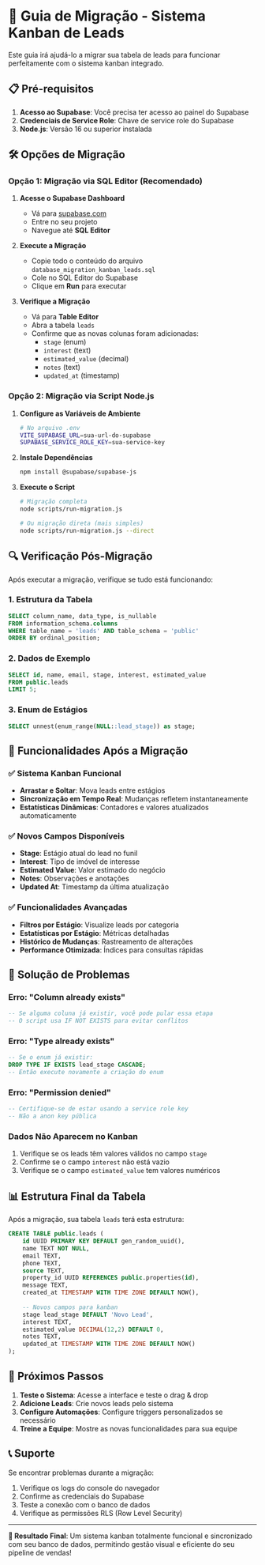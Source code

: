 # 🚀 Guia de Migração - Sistema Kanban de Leads

Este guia irá ajudá-lo a migrar sua tabela de leads para funcionar perfeitamente com o sistema kanban integrado.

## 📋 Pré-requisitos

1. **Acesso ao Supabase**: Você precisa ter acesso ao painel do Supabase
2. **Credenciais de Service Role**: Chave de service role do Supabase
3. **Node.js**: Versão 16 ou superior instalada

## 🛠️ Opções de Migração

### Opção 1: Migração via SQL Editor (Recomendado)

1. **Acesse o Supabase Dashboard**
   - Vá para [supabase.com](https://supabase.com)
   - Entre no seu projeto
   - Navegue até **SQL Editor**

2. **Execute a Migração**
   - Copie todo o conteúdo do arquivo `database_migration_kanban_leads.sql`
   - Cole no SQL Editor do Supabase
   - Clique em **Run** para executar

3. **Verifique a Migração**
   - Vá para **Table Editor**
   - Abra a tabela `leads`
   - Confirme que as novas colunas foram adicionadas:
     - `stage` (enum)
     - `interest` (text)
     - `estimated_value` (decimal)
     - `notes` (text)
     - `updated_at` (timestamp)

### Opção 2: Migração via Script Node.js

1. **Configure as Variáveis de Ambiente**
   ```bash
   # No arquivo .env
   VITE_SUPABASE_URL=sua-url-do-supabase
   SUPABASE_SERVICE_ROLE_KEY=sua-service-key
   ```

2. **Instale Dependências**
   ```bash
   npm install @supabase/supabase-js
   ```

3. **Execute o Script**
   ```bash
   # Migração completa
   node scripts/run-migration.js
   
   # Ou migração direta (mais simples)
   node scripts/run-migration.js --direct
   ```

## 🔍 Verificação Pós-Migração

Após executar a migração, verifique se tudo está funcionando:

### 1. Estrutura da Tabela
```sql
SELECT column_name, data_type, is_nullable 
FROM information_schema.columns 
WHERE table_name = 'leads' AND table_schema = 'public'
ORDER BY ordinal_position;
```

### 2. Dados de Exemplo
```sql
SELECT id, name, email, stage, interest, estimated_value 
FROM public.leads 
LIMIT 5;
```

### 3. Enum de Estágios
```sql
SELECT unnest(enum_range(NULL::lead_stage)) as stage;
```

## 🎯 Funcionalidades Após a Migração

### ✅ Sistema Kanban Funcional
- **Arrastar e Soltar**: Mova leads entre estágios
- **Sincronização em Tempo Real**: Mudanças refletem instantaneamente
- **Estatísticas Dinâmicas**: Contadores e valores atualizados automaticamente

### ✅ Novos Campos Disponíveis
- **Stage**: Estágio atual do lead no funil
- **Interest**: Tipo de imóvel de interesse
- **Estimated Value**: Valor estimado do negócio
- **Notes**: Observações e anotações
- **Updated At**: Timestamp da última atualização

### ✅ Funcionalidades Avançadas
- **Filtros por Estágio**: Visualize leads por categoria
- **Estatísticas por Estágio**: Métricas detalhadas
- **Histórico de Mudanças**: Rastreamento de alterações
- **Performance Otimizada**: Índices para consultas rápidas

## 🔧 Solução de Problemas

### Erro: "Column already exists"
```sql
-- Se alguma coluna já existir, você pode pular essa etapa
-- O script usa IF NOT EXISTS para evitar conflitos
```

### Erro: "Type already exists"
```sql
-- Se o enum já existir:
DROP TYPE IF EXISTS lead_stage CASCADE;
-- Então execute novamente a criação do enum
```

### Erro: "Permission denied"
```sql
-- Certifique-se de estar usando a service role key
-- Não a anon key pública
```

### Dados Não Aparecem no Kanban
1. Verifique se os leads têm valores válidos no campo `stage`
2. Confirme se o campo `interest` não está vazio
3. Verifique se o campo `estimated_value` tem valores numéricos

## 📊 Estrutura Final da Tabela

Após a migração, sua tabela `leads` terá esta estrutura:

```sql
CREATE TABLE public.leads (
    id UUID PRIMARY KEY DEFAULT gen_random_uuid(),
    name TEXT NOT NULL,
    email TEXT,
    phone TEXT,
    source TEXT,
    property_id UUID REFERENCES public.properties(id),
    message TEXT,
    created_at TIMESTAMP WITH TIME ZONE DEFAULT NOW(),
    
    -- Novos campos para kanban
    stage lead_stage DEFAULT 'Novo Lead',
    interest TEXT,
    estimated_value DECIMAL(12,2) DEFAULT 0,
    notes TEXT,
    updated_at TIMESTAMP WITH TIME ZONE DEFAULT NOW()
);
```

## 🎉 Próximos Passos

1. **Teste o Sistema**: Acesse a interface e teste o drag & drop
2. **Adicione Leads**: Crie novos leads pelo sistema
3. **Configure Automações**: Configure triggers personalizados se necessário
4. **Treine a Equipe**: Mostre as novas funcionalidades para sua equipe

## 📞 Suporte

Se encontrar problemas durante a migração:

1. Verifique os logs do console do navegador
2. Confirme as credenciais do Supabase
3. Teste a conexão com o banco de dados
4. Verifique as permissões RLS (Row Level Security)

---

**🎯 Resultado Final**: Um sistema kanban totalmente funcional e sincronizado com seu banco de dados, permitindo gestão visual e eficiente do seu pipeline de vendas! 